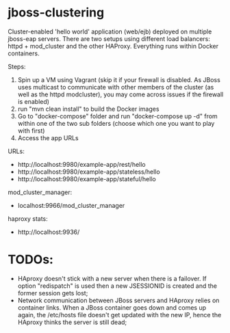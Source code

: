 # jboss-clustering
Cluster-enabled 'hello world' application (web/ejb) deployed on multiple jboss-eap servers. There are two setups using different load balancers: httpd + mod_cluster and the other
HAProxy. Everything runs within Docker containers.

Steps:

1. Spin up a VM using Vagrant (skip it if your firewall is disabled. As JBoss uses multicast to communicate with other members of the cluster (as well as the httpd modcluster), you may come across issues if the firewall is enabled)
2. run "mvn clean install" to build the Docker images
3. Go to "docker-compose" folder and run "docker-compose up -d" from within one of the two sub folders (choose which one you want to play with first)
4. Access the app URLs

URLs:
- http://localhost:9980/example-app/rest/hello
- http://localhost:9980/example-app/stateless/hello
- http://localhost:9980/example-app/stateful/hello

mod_cluster_manager:
- localhost:9966/mod_cluster_manager

haproxy stats:
- http://localhost:9936/


# TODOs:
- HAproxy doesn't stick with a new server when there is a failover. If option "redispatch" is used then a new JSESSIONID is created and the former session gets lost;
- Network communication between JBoss servers and HAproxy relies on container links. When a JBoss container goes down and comes up again, the /etc/hosts file doesn't
get updated with the new IP, hence the HAproxy thinks the server is still dead;